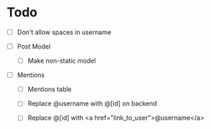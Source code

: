 # Todo

* [ ] Don't allow spaces in username

* [ ] Post Model
    * [ ] Make non-static model

* [ ] Mentions
    * [ ] Mentions table
    * [ ] Replace @username with  @[id] on backend
    * [ ] Replace @[id] with <a href="link_to_user"\>@username</a\>
    